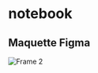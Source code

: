 # notebook

## Maquette Figma

![Frame 2](https://user-images.githubusercontent.com/35542432/154611485-98f65d82-0dd8-40f3-9871-26975ebc8485.png)
